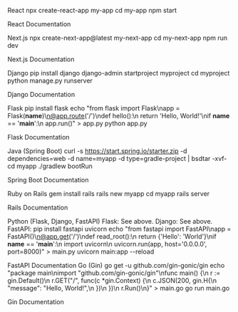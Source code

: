 React
npx create-react-app my-app
cd my-app
npm start

React Documentation

Next.js
npx create-next-app@latest my-next-app
cd my-next-app
npm run dev

Next.js Documentation

Django
pip install django
django-admin startproject myproject
cd myproject
python manage.py runserver

Django Documentation

Flask
pip install flask
echo "from flask import Flask\napp = Flask(__name__)\n@app.route('/')\ndef hello():\n    return 'Hello, World!'\nif __name__ == '__main__':\n    app.run()" > app.py
python app.py

Flask Documentation

Java (Spring Boot)
curl -s https://start.spring.io/starter.zip -d dependencies=web -d name=myapp -d type=gradle-project | bsdtar -xvf-
cd myapp
./gradlew bootRun

Spring Boot Documentation

Ruby on Rails
gem install rails
rails new myapp
cd myapp
rails server

Rails Documentation

Python (Flask, Django, FastAPI)
Flask: See above.
Django: See above.
FastAPI:
pip install fastapi uvicorn
echo "from fastapi import FastAPI\napp = FastAPI()\n@app.get('/')\ndef read_root():\n    return {'Hello': 'World'}\nif __name__ == '__main__':\n    import uvicorn\n    uvicorn.run(app, host='0.0.0.0', port=8000)" > main.py
uvicorn main:app --reload

FastAPI Documentation
Go (Gin)
go get -u github.com/gin-gonic/gin
echo "package main\nimport \"github.com/gin-gonic/gin\"\nfunc main() {\n    r := gin.Default()\n    r.GET(\"/\", func(c *gin.Context) {\n        c.JSON(200, gin.H{\n            \"message\": \"Hello, World!\",\n        })\n    })\n    r.Run()\n}" > main.go
go run main.go

Gin Documentation
